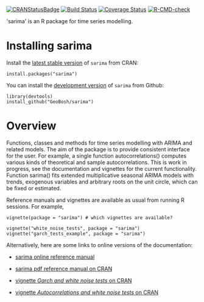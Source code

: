  <!-- badges: start -->
[![CRANStatusBadge](http://www.r-pkg.org/badges/version/sarima)](https://cran.r-project.org/package=sarima)
[![Build Status](https://travis-ci.com/GeoBosh/sarima.svg?branch=master)](https://travis-ci.com/GeoBosh/sarima)
[![Coverage Status](https://coveralls.io/repos/github/GeoBosh/sarima/badge.svg?branch=master)](https://coveralls.io/github/GeoBosh/sarima?branch=master)
  [![R-CMD-check](https://github.com/GeoBosh/sarima/workflows/R-CMD-check/badge.svg)](https://github.com/GeoBosh/sarima/actions)
<!-- badges: end -->




'sarima' is an R package for time series modelling.

# Installing sarima

Install the [latest stable version](https://cran.r-project.org/package=sarima) of
`sarima` from CRAN:

    install.packages("sarima")


You can install the [development version](https://github.com/GeoBosh/sarima) of
`sarima` from Github:

    library(devtools)
    install_github("GeoBosh/sarima")


# Overview

Functions, classes and methods for time series modelling with ARIMA and related
models. The aim of the package is to provide consistent interface for the
user. For example, a single function autocorrelations() computes various kinds
of theoretical and sample autocorrelations. This is work in progress, see the
documentation and vignettes for the current functionality.  Function sarima()
fits extended multiplicative seasonal ARIMA models with trends, exogenous
variables and arbitrary roots on the unit circle, which can be fixed or
estimated.

Reference manuals and vignettes are available as usual from running R
sessions. For example,

    vignette(package = "sarima") # which vignettes are available?
    
    vignette("white_noise_tests", package = "sarima")
    vignette("garch_tests_example", package = "sarima")


Alternatively, here are some links to online versions of the documentation:

- [sarima online reference manual](https://geobosh.github.io/sarima/)

- [sarima pdf reference manual on CRAN](https://CRAN.R-project.org/package=sarima/sarima.pdf)

- [vignette _Garch and white noise tests_ on CRAN](https://cran.r-project.org/package=sarima/vignettes/garch_tests_example.pdf)

- [vignette _Autocorrelations and white noise tests_ on CRAN](https://cran.r-project.org/package=sarima/vignettes/white_noise_tests.pdf)
